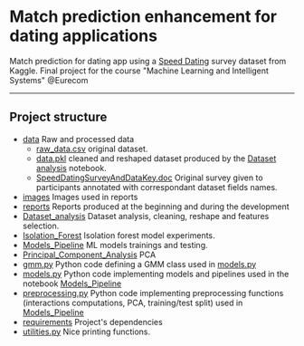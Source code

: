 # Match prediction enhancement for dating applications
Match prediction for dating app using a [Speed Dating](https://www.kaggle.com/datasets/whenamancodes/speed-dating) survey dataset from Kaggle. Final project for the course "Machine Learning and Intelligent Systems" @Eurecom
___

## Project structure

- [data](./data) Raw and processed data
    - [raw_data.csv](./data/raw_data.csv) original dataset.
    - [data.pkl](./data/data.pkl) cleaned and reshaped dataset produced by the [Dataset analysis](Dataset_analysis.ipynb) notebook.
    - [SpeedDatingSurveyAndDataKey.doc](./data/SpeedDatingSurveyAndDataKey.doc) Original survey given to participants annotated with correspondant dataset fields names.
- [images](./images/) Images used in reports
- [reports](./reports/) Reports produced at the beginning and during the development
- [Dataset_analysis](./Dataset_analysis.ipynb) Dataset analysis, cleaning, reshape and features selection.
- [Isolation_Forest](./Isolation_Forest.ipynb) Isolation forest model experiments.
- [Models_Pipeline](./Models_Pipeline.ipynb) ML models trainings and testing.
- [Principal_Component_Analysis](./Principal_Component_Analysis) PCA
- [gmm.py](./gmm.py) Python code defining a GMM class used in [models.py](./models.py)
- [models.py](./models.py) Python code implementing models and pipelines used in the notebook [Models_Pipeline](./Models_Pipeline.ipynb)
- [preprocessing.py](./preprocessing.py) Python code implementing preprocessing functions (interactions computations, PCA, training/test split) used in [Models_Pipeline](./Models_Pipeline.ipynb)
- [requirements](./requirements.txt) Project's dependencies
- [utilities.py](./utilities.py) Nice printing functions.
